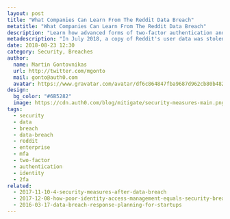```yaml
---
layout: post
title: "What Companies Can Learn From The Reddit Data Breach"
metatitle: "What Companies Can Learn From The Reddit Data Breach"
description: "Learn how advanced forms of two-factor authentication and identity management can prevent data breaches."
metadescription: "In July 2018, a copy of Reddit's user data was stolen. Learn how advanced forms of two-factor authentication and identity management can prevent data breaches."
date: 2018-08-23 12:30
category: Security, Breaches
author:
  name: Martin Gontovnikas
  url: http://twitter.com/mgonto
  mail: gonto@auth0.com
  avatar: https://www.gravatar.com/avatar/df6c864847fba9687d962cb80b482764??s=60
design:
  bg_color: "#6B5282"
  image: https://cdn.auth0.com/blog/mitigate/security-measures-main.png
tags:
  - security
  - data
  - breach
  - data-breach
  - reddit
  - enterprise
  - mfa
  - two-factor
  - authentication
  - identity
  - 2fa
related:
  - 2017-11-10-4-security-measures-after-data-breach
  - 2017-12-08-how-poor-identity-access-management-equals-security-breaches
  - 2016-03-17-data-breach-response-planning-for-startups
---
```

